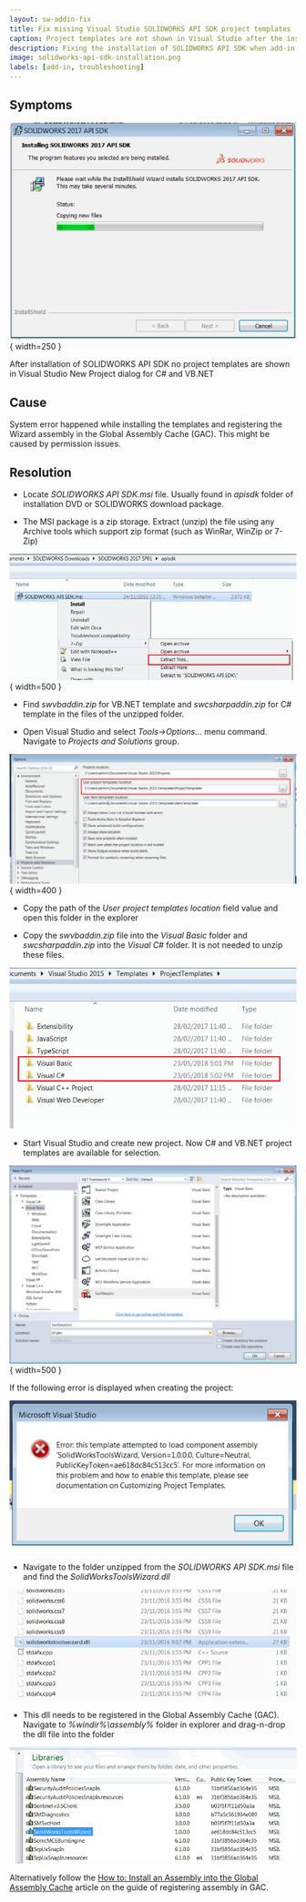 ```yaml
---
layout: sw-addin-fix
title: Fix missing Visual Studio SOLIDWORKS API SDK project templates
caption: Project templates are not shown in Visual Studio after the installation of SDK
description: Fixing the installation of SOLIDWORKS API SDK when add-in templates are not shown in Visual Studio C# and VB.NET projects
image: solidworks-api-sdk-installation.png
labels: [add-in, troubleshooting]
---
```

## Symptoms
![SOLIDWORKS API SDK installation process](solidworks-api-sdk-installation.png){ width=250 }

After installation of SOLIDWORKS API SDK no project templates are shown in Visual Studio New Project dialog for C# and VB.NET

## Cause
System error happened while installing the templates and registering the Wizard assembly in the Global Assembly Cache (GAC). This might be caused by permission issues.

## Resolution

* Locate _SOLIDWORKS API SDK.msi_ file. Usually found in _apisdk_ folder of installation DVD or SOLIDWORKS download package.

* The MSI package is a zip storage. Extract (unzip) the file using any Archive tools which support zip format (such as WinRar, WinZip or 7-Zip)

![Unzipping .msi package](extract-solidworks-api-sdk-files.png){ width=500 }

* Find _swvbaddin.zip_ for VB.NET template and _swcsharpaddin.zip_ for C# template in the files of the unzipped folder.

* Open Visual Studio and select _Tools->Options..._ menu command. Navigate to _Projects and Solutions_ group.

![Projects and Solutions options in Visual Studio](visual-studio-projects-and-solutions-options.png){ width=400 }

* Copy the path of the _User project templates location_ field value and open this folder in the explorer

* Copy the _swvbaddin.zip_ file into the _Visual Basic_ folder and _swcsharpaddin.zip_ into the _Visual C#_ folder. It is not needed to unzip these files.

![Project templates folder](project-templates-folder.png)

* Start Visual Studio and create new project. Now C# and VB.NET project templates are available for selection.

![VB.NET project template for SOLIDWORKS add-in](vbnet-addin-template.png){ width=500 }

If the following error is displayed when creating the project:

![SolidWorksToolsWizard component load error](solidworkstoolswizard-component-load-error.png)

* Navigate to the folder unzipped from the _SOLIDWORKS API SDK.msi_ file and find the _SolidWorksToolsWizard.dll_

![SolidworksToolsWizard.dll](solidworkstoolswizard-dll.png)

* This dll needs to be registered in the Global Assembly Cache (GAC). Navigate to _%windir%\assembly%_ folder in explorer and drag-n-drop the dll file into the folder

![SolidWorksToolsWizard dll registered in GAC](solidworkstoolswizard-gac.png)

Alternatively follow the [How to: Install an Assembly into the Global Assembly Cache](https://docs.microsoft.com/en-us/dotnet/framework/app-domains/how-to-install-an-assembly-into-the-gac) article on the guide of registering assembly in GAC.
